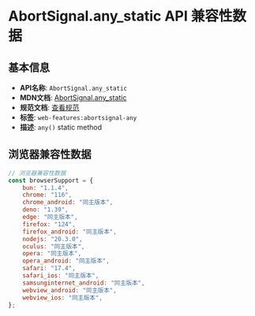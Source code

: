 # AbortSignal.any_static API 兼容性数据

## 基本信息

- **API名称**: `AbortSignal.any_static`
- **MDN文档**: [AbortSignal.any_static](https://developer.mozilla.org/docs/Web/API/AbortSignal/any_static)
- **规范文档**: [查看规范](https://dom.spec.whatwg.org/#dom-abortsignal-any)
- **标签**: `web-features:abortsignal-any`
- **描述**: `any()` static method

## 浏览器兼容性数据

```javascript
// 浏览器兼容性数据
const browserSupport = {
    bun: "1.1.4",
    chrome: "116",
    chrome_android: "同主版本",
    deno: "1.39",
    edge: "同主版本",
    firefox: "124",
    firefox_android: "同主版本",
    nodejs: "20.3.0",
    oculus: "同主版本",
    opera: "同主版本",
    opera_android: "同主版本",
    safari: "17.4",
    safari_ios: "同主版本",
    samsunginternet_android: "同主版本",
    webview_android: "同主版本",
    webview_ios: "同主版本",
};

```

